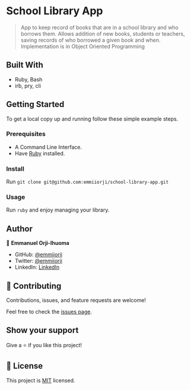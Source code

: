 # School Library App
> App to keep record of books that are in a school library and who borrows them. Allows addition of new books, students or teachers, saving records of who borrowed a given book and when. Implementation is in Object Oriented Programming


## Built With

- Ruby, Bash
- irb, pry, cli

## Getting Started

To get a local copy up and running follow these simple example steps.

### Prerequisites

- A Command Line Interface.
- Have [Ruby](https://www.ruby-lang.org/) installed.

### Install

Run `git clone git@github.com:emmiiorji/school-library-app.git`

### Usage

Run `ruby` and enjoy managing your library.

## Author

👤 **Emmanuel Orji-Ihuoma**

- GitHub: [@emmiiorji](https://github.com/emmiiorji)
- Twitter: [@emmiiorji](https://twitter.com/emmiiorji)
- LinkedIn: [LinkedIn](https://linkedin.com/in/orji-emmanuel)

## 🤝 Contributing

Contributions, issues, and feature requests are welcome!

Feel free to check the [issues page](../../issues/).

## Show your support

Give a ⭐️ if you like this project!

## 📝 License

This project is [MIT](./MIT.md) licensed.
